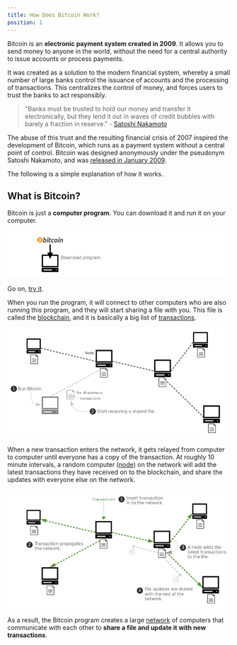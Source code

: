 ```yaml
---
title: How Does Bitcoin Work?
position: 1
---
```


Bitcoin is an **electronic payment system created in 2009**. It allows you to send money to anyone in the world, without the need for a central authority to issue accounts or process payments.

It was created as a solution to the modern financial system, whereby a small number of large banks control the issuance of accounts and the processing of transactions. This centralizes the control of money, and forces users to trust the banks to act responsibly.

> "Banks must be trusted to hold our money and transfer it electronically, but they lend it out in waves of credit bubbles with barely a fraction in reserve." - [Satoshi Nakamoto](https://satoshi.nakamotoinstitute.org/posts/p2pfoundation/1/)

The abuse of this trust and the resulting financial crisis of 2007 inspired the development of Bitcoin, which runs as a payment system without a central point of control. Bitcoin was designed anonymously under the pseudonym Satoshi Nakamoto, and was [released in January 2009](https://www.metzdowd.com/pipermail/cryptography/2009-January/014994.html).

The following is a simple explanation of how it works.

## What is Bitcoin?

Bitcoin is just a **computer program**. You can download it and run it on your computer.

![image](/static/images/home/1_1_program.png)

Go on, [try it](https://bitcoin.org/en/download).

When you run the program, it will connect to other computers who are also running this program, and they will start sharing a file with you. This file is called the [blockchain](TODO), and it is basically a big list of [transactions](TODO).

![image](/static/images/home/1_2_network.png)

When a new transaction enters the network, it gets relayed from computer to computer until everyone has a copy of the transaction. At roughly 10 minute intervals, a random computer ([node](TODO)) on the network will add the latest transactions they have received on to the blockchain, and share the updates with everyone else on the network.

![image](/static/images/home/1_3_network_transactions.png)

As a result, the Bitcoin program creates a large [network](TODO) of computers that communicate with each other to **share a file and update it with new transactions**.
